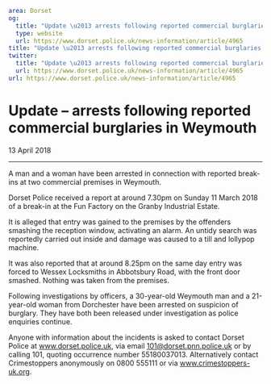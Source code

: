 ```yaml
area: Dorset
og:
  title: "Update \u2013 arrests following reported commercial burglaries in Weymouth"
  type: website
  url: https://www.dorset.police.uk/news-information/article/4965
title: "Update \u2013 arrests following reported commercial burglaries in Weymouth |"
twitter:
  title: "Update \u2013 arrests following reported commercial burglaries in Weymouth"
  url: https://www.dorset.police.uk/news-information/article/4965
url: https://www.dorset.police.uk/news-information/article/4965
```

# Update – arrests following reported commercial burglaries in Weymouth

13 April 2018

* * *

A man and a woman have been arrested in connection with reported break-ins at two commercial premises in Weymouth.

Dorset Police received a report at around 7.30pm on Sunday 11 March 2018 of a break-in at the Fun Factory on the Granby Industrial Estate.

It is alleged that entry was gained to the premises by the offenders smashing the reception window, activating an alarm. An untidy search was reportedly carried out inside and damage was caused to a till and lollypop machine.

It was also reported that at around 8.25pm on the same day entry was forced to Wessex Locksmiths in Abbotsbury Road, with the front door smashed. Nothing was taken from the premises.

Following investigations by officers, a 30-year-old Weymouth man and a 21-year-old woman from Dorchester have been arrested on suspicion of burglary. They have both been released under investigation as police enquiries continue.

Anyone with information about the incidents is asked to contact Dorset Police at www.dorset.police.uk, via email 101@dorset.pnn.police.uk or by calling 101, quoting occurrence number 55180037013. Alternatively contact Crimestoppers anonymously on 0800 555111 or via www.crimestoppers-uk.org.
